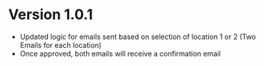 # Version 1.0.1

- Updated logic for emails sent based on selection of location 1 or 2 (Two Emails for each location)
- Once approved, both emails will receive a confirmation email
